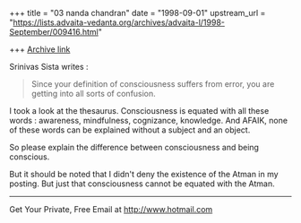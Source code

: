 +++
title = "03 nanda chandran"
date = "1998-09-01"
upstream_url = "https://lists.advaita-vedanta.org/archives/advaita-l/1998-September/009416.html"

+++
[Archive link](https://lists.advaita-vedanta.org/archives/advaita-l/1998-September/009416.html)

Srinivas Sista writes :
>Since your definition of consciousness suffers from error, you are
>getting into all sorts of confusion.

I took a look at the thesaurus. Consciousness is equated with all these
words : awareness, mindfulness, cognizance, knowledge. And AFAIK, none
of these words can be explained without a subject and an object.

So please explain the difference between consciousness and being
conscious.

But it should be noted that I didn't deny the existence of the Atman in
my posting. But just that consciousness cannot be equated with the
Atman.

______________________________________________________
Get Your Private, Free Email at http://www.hotmail.com

